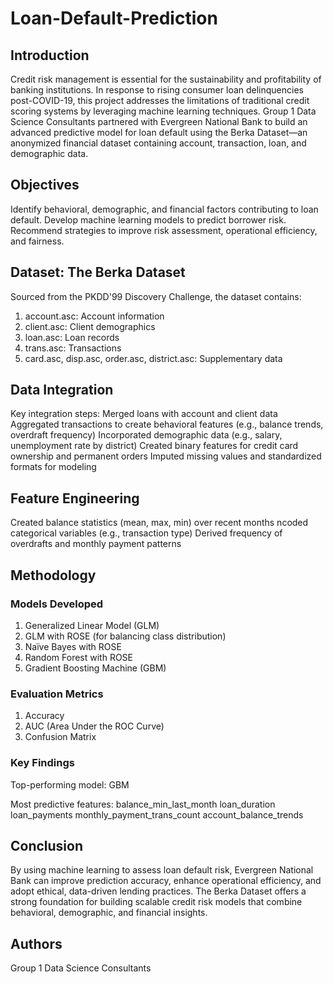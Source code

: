 # Loan-Default-Prediction

## Introduction

Credit risk management is essential for the sustainability and profitability of banking institutions. In response to rising consumer loan delinquencies post-COVID-19, this project addresses the limitations of traditional credit scoring systems by leveraging machine learning techniques. Group 1 Data Science Consultants partnered with Evergreen National Bank to build an advanced predictive model for loan default using the Berka Dataset—an anonymized financial dataset containing account, transaction, loan, and demographic data.

## Objectives

Identify behavioral, demographic, and financial factors contributing to loan default.
Develop machine learning models to predict borrower risk.
Recommend strategies to improve risk assessment, operational efficiency, and fairness.

## Dataset: The Berka Dataset

Sourced from the PKDD'99 Discovery Challenge, the dataset contains:
1. account.asc: Account information
2. client.asc: Client demographics
3. loan.asc: Loan records
4. trans.asc: Transactions
5. card.asc, disp.asc, order.asc, district.asc: Supplementary data

## Data Integration

Key integration steps:
Merged loans with account and client data
Aggregated transactions to create behavioral features (e.g., balance trends, overdraft frequency)
Incorporated demographic data (e.g., salary, unemployment rate by district)
Created binary features for credit card ownership and permanent orders
Imputed missing values and standardized formats for modeling

## Feature Engineering

Created balance statistics (mean, max, min) over recent months
ncoded categorical variables (e.g., transaction type)
Derived frequency of overdrafts and monthly payment patterns

## Methodology

### Models Developed

1. Generalized Linear Model (GLM)
2. GLM with ROSE (for balancing class distribution)
3. Naïve Bayes with ROSE
4. Random Forest with ROSE
5. Gradient Boosting Machine (GBM)

### Evaluation Metrics
1. Accuracy
2. AUC (Area Under the ROC Curve)
3. Confusion Matrix


### Key Findings

Top-performing model: GBM

Most predictive features:
balance_min_last_month
loan_duration
loan_payments
monthly_payment_trans_count
account_balance_trends

## Conclusion

By using machine learning to assess loan default risk, Evergreen National Bank can improve prediction accuracy, enhance operational efficiency, and adopt ethical, data-driven lending practices. The Berka Dataset offers a strong foundation for building scalable credit risk models that combine behavioral, demographic, and financial insights.


## Authors

Group 1 Data Science Consultants
